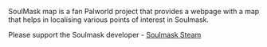 SoulMask map is a fan Palworld project that provides a webpage with a map that helps in localising various points of interest in Soulmask.

Please support the Soulmask developer - [Soulmask Steam]([https://store.steampowered.com/app/2646460/Soulmask/])
